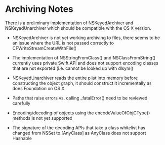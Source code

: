 # Archiving Notes

There is a preliminary implementation of NSKeyedArchiver and NSKeyedUnarchiver which should be compatible with the OS X version.

* NSKeyedArchiver is not yet working archiving to files, there seems to be an issue where the URL is not passed correctly to CFWriteStreamCreateWithFile()

* The implementation of NSStringFromClass() and NSClassFromString() currently uses private Swift API and does not support encoding classes that are not exported (i.e. cannot be looked up with dlsym()

* NSKeyedUnarchiver reads the entire plist into memory before constructing the object graph, it should construct it incrementally as does Foundation on OS X

* Paths that raise errors vs. calling _fatalError() need to be reviewed carefully

* Encoding/decoding of objects using the encodeValueOfObjCType() methods is not yet supported

* The signature of the decoding APIs that take a class whitelist has changed from NSSet to [AnyClass] as AnyClass does not support Hashable
